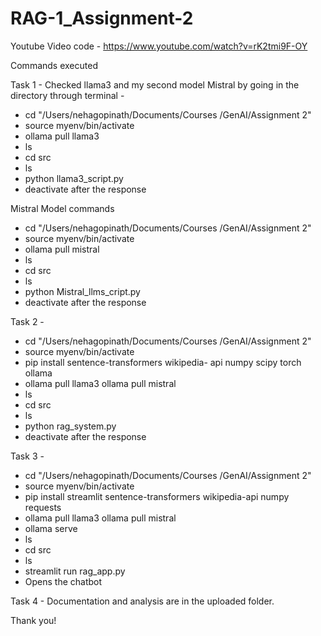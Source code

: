 # RAG-1_Assignment-2
Youtube Video code - https://www.youtube.com/watch?v=rK2tmi9F-OY

Commands executed 

Task 1 - Checked llama3 and my second model Mistral by going in the directory through terminal - 
-	cd "/Users/nehagopinath/Documents/Courses /GenAI/Assignment 2"
-	source myenv/bin/activate
-	ollama pull llama3
-	ls
-	cd src
-	ls
-	python llama3_script.py
-	deactivate after the response 

Mistral Model commands 

-	cd "/Users/nehagopinath/Documents/Courses /GenAI/Assignment 2"
-	source myenv/bin/activate
-	ollama pull mistral
-	ls
-	cd src
-	ls
-	python Mistral_llms_cript.py
-	deactivate after the response 

Task 2 - 

-	cd "/Users/nehagopinath/Documents/Courses /GenAI/Assignment 2"
-	source myenv/bin/activate
-	pip install sentence-transformers wikipedia- api numpy scipy torch ollama
-	ollama pull llama3 ollama pull mistral
-	ls
-	cd src
-	ls
-	python rag_system.py
-	deactivate after the response

Task 3 - 

-	cd "/Users/nehagopinath/Documents/Courses /GenAI/Assignment 2"
-	source myenv/bin/activate
-	pip install streamlit sentence-transformers wikipedia-api numpy requests
- ollama pull llama3 ollama pull mistral
- ollama serve
- ls
-	cd src
-	ls
- streamlit run rag_app.py
- Opens the chatbot

Task 4 - Documentation and analysis are in the uploaded folder.

Thank you!


